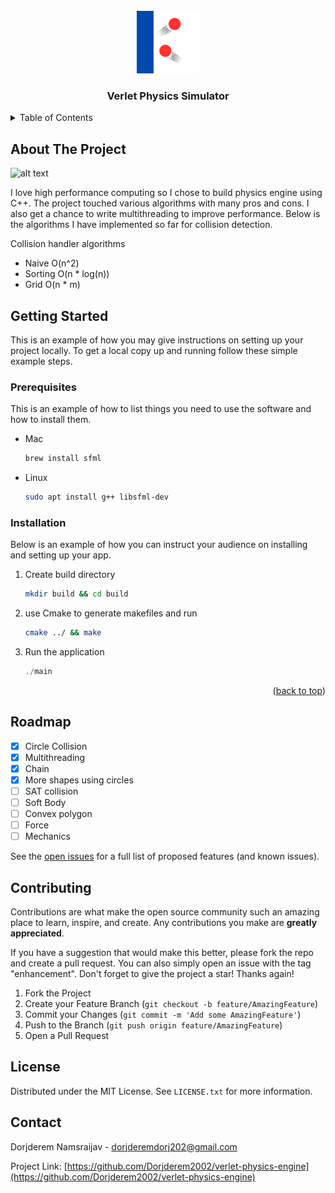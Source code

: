 <br />
<div align="center">
  <a href="https://github.com/othneildrew/Best-README-Template">
    <img src="images/logo.png" alt="Logo" width="100" height="100">
  </a>

  <h3 align="center">Verlet Physics Simulator</h3>
</div>



<!-- TABLE OF CONTENTS -->
<details>
  <summary>Table of Contents</summary>
  <ol>
    <li>
      <a href="#about-the-project">About The Project</a>
    </li>
    <li>
      <a href="#getting-started">Getting Started</a>
      <ul>
        <li><a href="#prerequisites">Prerequisites</a></li>
        <li><a href="#installation">Installation</a></li>
      </ul>
    </li>
    <li><a href="#roadmap">Roadmap</a></li>
    <li><a href="#contributing">Contributing</a></li>
    <li><a href="#license">License</a></li>
    <li><a href="#contact">Contact</a></li>
  </ol>
</details>



<!-- ABOUT THE PROJECT -->
## About The Project

![alt text](images/ss.png)

I love high performance computing so I chose to build physics engine using C++. The project touched various algorithms with many pros and cons. I also get a chance to write multithreading to improve performance. Below is the algorithms I have implemented so far for collision detection.

Collision handler algorithms

- Naive O(n^2)
- Sorting O(n * log(n))
- Grid O(n * m)


<!-- GETTING STARTED -->
## Getting Started

This is an example of how you may give instructions on setting up your project locally.
To get a local copy up and running follow these simple example steps.

### Prerequisites

This is an example of how to list things you need to use the software and how to install them.
* Mac
  ```sh
  brew install sfml
  ```
* Linux
  ```sh
  sudo apt install g++ libsfml-dev
  ```

### Installation

Below is an example of how you can instruct your audience on installing and setting up your app. 
1. Create build directory
   ```sh
   mkdir build && cd build
   ```
2. use Cmake to generate makefiles and run
   ```sh
   cmake ../ && make
   ```
3. Run the application
   ```js
   ./main
   ```

<p align="right">(<a href="#readme-top">back to top</a>)</p>


<!-- ROADMAP -->
## Roadmap

- [x] Circle Collision
- [x] Multithreading
- [x] Chain
- [x] More shapes using circles
- [ ] SAT collision
- [ ] Soft Body
- [ ] Convex polygon
- [ ] Force
- [ ] Mechanics

See the [open issues](https://github.com/othneildrew/Best-README-Template/issues) for a full list of proposed features (and known issues).



<!-- CONTRIBUTING -->
## Contributing

Contributions are what make the open source community such an amazing place to learn, inspire, and create. Any contributions you make are **greatly appreciated**.

If you have a suggestion that would make this better, please fork the repo and create a pull request. You can also simply open an issue with the tag "enhancement".
Don't forget to give the project a star! Thanks again!

1. Fork the Project
2. Create your Feature Branch (`git checkout -b feature/AmazingFeature`)
3. Commit your Changes (`git commit -m 'Add some AmazingFeature'`)
4. Push to the Branch (`git push origin feature/AmazingFeature`)
5. Open a Pull Request




<!-- LICENSE -->
## License

Distributed under the MIT License. See `LICENSE.txt` for more information.


<!-- CONTACT -->
## Contact

Dorjderem Namsraijav - dorjderemdorj202@gmail.com

Project Link: [https://github.com/Dorjderem2002/verlet-physics-engine](https://github.com/Dorjderem2002/verlet-physics-engine)


[license-shield]: https://img.shields.io/github/license/othneildrew/Best-README-Template.svg?style=for-the-badge
[license-url]: https://github.com/othneildrew/Best-README-Template/blob/master/LICENSE.txt